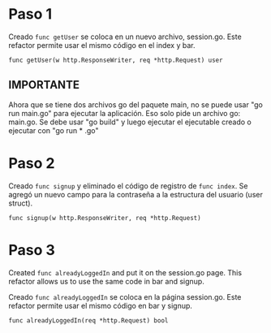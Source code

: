 # Paso 1

Creado ```func getUser``` se coloca en un nuevo archivo, session.go. Este refactor permite usar el mismo código en el index y bar.

```
func getUser(w http.ResponseWriter, req *http.Request) user 
```

  
 ## IMPORTANTE
Ahora que se tiene dos archivos go del paquete main, no se puede usar "go run main.go" para ejecutar la aplicación. Eso solo pide un archivo go: main.go. Se debe usar "go build" y luego ejecutar el ejecutable creado o ejecutar con "go run * .go"
 
# Paso 2

Creado ```func signup``` y eliminado el código de registro de ```func index```. Se agregó un nuevo campo para la contraseña a la estructura del usuario (user struct).

```
func signup(w http.ResponseWriter, req *http.Request)
```

# Paso 3

Created ```func alreadyLoggedIn``` and put it on the session.go page. This refactor allows us to use the same code in bar and signup.

Creado ```func alreadyLoggedIn``` se coloca en la página session.go. Este refactor permite usar el mismo código en bar y signup.

```
func alreadyLoggedIn(req *http.Request) bool
```